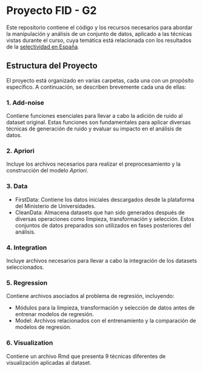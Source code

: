 # Proyecto FID - G2

Este repositorio contiene el código y los recursos necesarios para abordar la manipulación y análisis de un conjunto de datos, aplicado a las técnicas vistas durante el curso, cuya temática está relacionada con los resultados de la [selectividad en España](https://estadisticas.universidades.gob.es/dynPx/inebase/index.htm?type=pcaxis&path=/Universitaria/Alumnado/EEU_2023/GradoCiclo/NuevoIngreso/&file=pcaxis&l=s0).

## Estructura del Proyecto

El proyecto está organizado en varias carpetas, cada una con un propósito específico. A continuación, se describen brevemente cada una de ellas:

### 1. Add-noise

Contiene funciones esenciales para llevar a cabo la adición de ruido al dataset original. Estas funciones son fundamentales para aplicar diversas técnicas de generación de ruido y evaluar su impacto en el análisis de datos.

### 2. Apriori

Incluye los archivos necesarios para realizar el preprocesamiento y la construcción del modelo *Apriori*.

### 3. Data

- FirstData: Contiene los datos iniciales descargados desde la plataforma del Ministerio de Universidades.
- CleanData: Almacena datasets que han sido generados después de diversas operaciones como limpieza, transformación y selección. Estos conjuntos de datos preparados son utilizados en fases posteriores del análisis.

### 4. Integration

Incluye archivos necesarios para llevar a cabo la integración de los datasets seleccionados.

### 5. Regression

Contiene archivos asociados al problema de regresión, incluyendo:

- Módulos para la limpieza, transformación y selección de datos antes de entrenar modelos de regresión.
- Model: Archivos relacionados con el entrenamiento y la comparación de modelos de regresión.

### 6. Visualization

Contiene un archivo Rmd que presenta 9 técnicas diferentes de visualización aplicadas al dataset.
